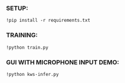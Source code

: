 ### SETUP:

<code>!pip install -r requirements.txt</code>

### TRAINING:

<code>!python train.py</code>

### GUI WITH MICROPHONE INPUT DEMO:

<code>!python kws-infer.py</code>
